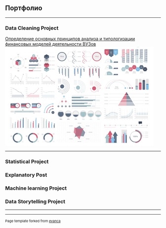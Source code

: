## Портфолио

---

### Data Cleaning Project

[Определение основных принципов анализа и типологизации финансовых моделей деятельности ВУЗов](/sample_page)
<img src="images/dummy_thumbnail.jpg?raw=true"/>

<!--- --- --->
<!---[Project 2 Title](/pdf/sample_presentation.pdf) --->
<!--- <img src="images/dummy_thumbnail.jpg?raw=true"/> --->

<!--- --- --->
<!--- [Project 3 Title](http://example.com/) --->
<!--- <img src="images/dummy_thumbnail.jpg?raw=true"/> --->

---

### Statistical Project

### Explanatory Post

### Machine learning Project

### Data Storytelling Project



<!--- - [Project 1 Title](http://example.com/)--->
<!--- - [Project 2 Title](http://example.com/)--->
<!--- - [Project 3 Title](http://example.com/)--->
<!--- - [Project 4 Title](http://example.com/)--->
<!--- - [Project 5 Title](http://example.com/)--->

---




---
<p style="font-size:11px">Page template forked from <a href="https://github.com/evanca/quick-portfolio">evanca</a></p>
<!-- Remove above link if you don't want to attibute -->
